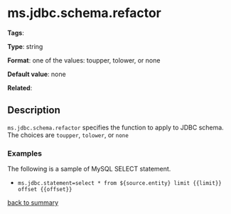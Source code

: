 # ms.jdbc.schema.refactor

**Tags**: 

**Type**: string

**Format**: one of the values: toupper, tolower, or none

**Default value**: none

**Related**:

## Description

`ms.jdbc.schema.refactor` specifies the function to apply to JDBC schema.
The choices are `toupper`, `tolower`, or `none`

### Examples

The following is a sample of MySQL SELECT statement.

- `ms.jdbc.statement=select * from ${source.entity} limit {{limit}} offset {{offset}}`

[back to summary](https://github.com/linkedin/data-integration-library/blob/master/docs/parameters/summary.md#msjdbcschemarefactor)